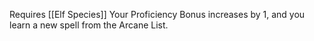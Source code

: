 Requires [[Elf Species]]
Your Proficiency Bonus increases by 1, and you learn a new spell from the Arcane List.